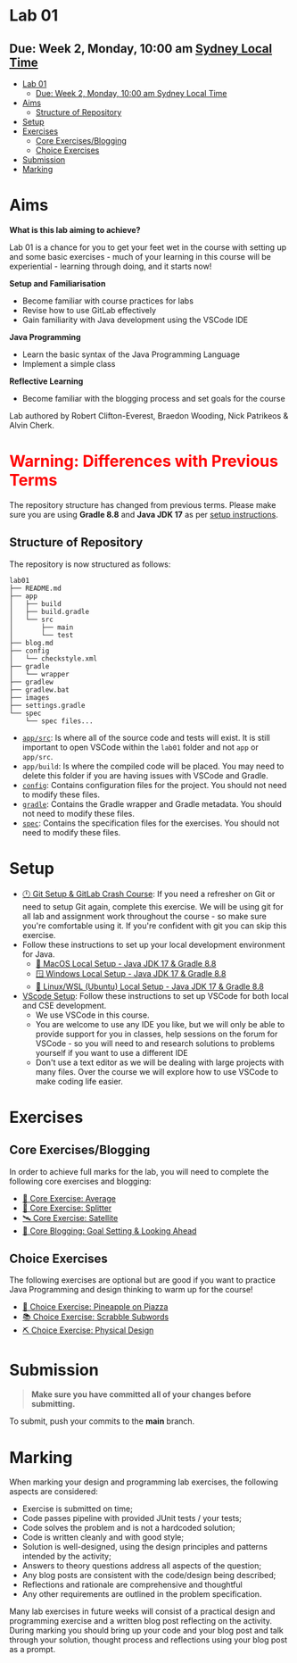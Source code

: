 # Lab 01

## Due: Week 2, Monday, 10:00 am [Sydney Local Time](https://www.timeanddate.com/worldclock/australia/sydney)

- [Lab 01](#lab-01)
  - [Due: Week 2, Monday, 10:00 am Sydney Local Time](#due-week-2-monday-1000-am-sydney-local-time)
- [Aims](#aims)
  - [Structure of Repository](#structure-of-repository)
- [Setup](#setup)
- [Exercises](#exercises)
  - [Core Exercises/Blogging](#core-exercisesblogging)
  - [Choice Exercises](#choice-exercises)
- [Submission](#submission)
- [Marking](#marking)

# Aims

**What is this lab aiming to achieve?**

Lab 01 is a chance for you to get your feet wet in the course with setting up and some basic exercises - much of your learning in this course will be experiential - learning through doing, and it starts now!

**Setup and Familiarisation**

- Become familiar with course practices for labs
- Revise how to use GitLab effectively
- Gain familiarity with Java development using the VSCode IDE

**Java Programming**

- Learn the basic syntax of the Java Programming Language
- Implement a simple class

**Reflective Learning**

- Become familiar with the blogging process and set goals for the course

Lab authored by Robert Clifton-Everest, Braedon Wooding, Nick Patrikeos & Alvin Cherk.

<h1 style="color: red;">Warning: Differences with Previous Terms</h1>

The repository structure has changed from previous terms. Please make sure you are using **Gradle 8.8** and **Java JDK 17** as per [setup instructions](#setup).

## Structure of Repository

The repository is now structured as follows:

```
lab01
├── README.md
├── app
│   ├── build
│   ├── build.gradle
│   └── src
│       ├── main
│       └── test
├── blog.md
├── config
│   └── checkstyle.xml
├── gradle
│   └── wrapper
├── gradlew
├── gradlew.bat
├── images
├── settings.gradle
└── spec
    └── spec files...
```

- [`app/src`](/app/src/): Is where all of the source code and tests will exist. It is still important to open VSCode within the `lab01` folder and not `app` or `app/src`.
- `app/build`: Is where the compiled code will be placed. You may need to delete this folder if you are having issues with VSCode and Gradle.
- [`config`](/config/): Contains configuration files for the project. You should not need to modify these files.
- [`gradle`](/gradle/): Contains the Gradle wrapper and Gradle metadata. You should not need to modify these files.
- [`spec`](/spec/): Contains the specification files for the exercises. You should not need to modify these files.

# Setup

- [🕛 Git Setup & GitLab Crash Course](https://nw-syd-gitlab.cseunsw.tech/COMP2511/24T3/content/-/blob/main/setup/docs/Git.md): If you need a refresher on Git or need to setup Git again, complete this exercise. We will be using git for all lab and assignment work throughout the course - so make sure you're comfortable using it. If you're confident with git you can skip this exercise.
- Follow these instructions to set up your local development environment for Java.
  - [🍎 MacOS Local Setup - Java JDK 17 & Gradle 8.8](https://nw-syd-gitlab.cseunsw.tech/COMP2511/24T3/content/-/blob/main/setup/docs/MacOSSetup.md)
  - [🪟 Windows Local Setup - Java JDK 17 & Gradle 8.8](https://nw-syd-gitlab.cseunsw.tech/COMP2511/24T3/content/-/blob/main/setup/docs/WindowsSetup.md)
  - [🐧 Linux/WSL (Ubuntu) Local Setup - Java JDK 17 & Gradle 8.8](https://nw-syd-gitlab.cseunsw.tech/COMP2511/24T3/content/-/blob/main/setup/docs/LinuxWSLSetup.md)
- [VScode Setup](https://nw-syd-gitlab.cseunsw.tech/COMP2511/24T3/content/-/blob/main/setup/docs/VSCodeSetup.md): Follow these instructions to set up VSCode for both local and CSE development.
  - We use VSCode in this course.
  - You are welcome to use any IDE you like, but we will only be able to provide support for you in classes, help sessions on the forum for VSCode - so you will need to and research solutions to problems yourself if you want to use a different IDE
  - Don't use a text editor as we will be dealing with large projects with many files. Over the course we will explore how to use VSCode to make coding life easier.

# Exercises

## Core Exercises/Blogging

In order to achieve full marks for the lab, you will need to complete the following core exercises and blogging:

- [🔢 Core Exercise: Average](/spec/CoreAverage.md)
- [🍌 Core Exercise: Splitter](/spec/CoreSplitter.md)
- [🛰️ Core Exercise: Satellite](/spec/CoreSatellite.md)
- [💭 Core Blogging: Goal Setting & Looking Ahead](/spec/CoreGoals.md)

## Choice Exercises

The following exercises are optional but are good if you want to practice Java Programming and design thinking to warm up for the course!

- [🍕 Choice Exercise: Pineapple on Piazza](/spec/ChoicePineapple.md)
- [📚 Choice Exercise: Scrabble Subwords](/spec/ChoiceScrabble.md)
- [⛏️ Choice Exercise: Physical Design](/spec/ChoicePhysical.md)

# Submission

> **Make sure you have committed all of your changes before submitting.**

To submit, push your commits to the **main** branch.

# Marking

When marking your design and programming lab exercises, the following aspects are considered:

- Exercise is submitted on time;
- Code passes pipeline with provided JUnit tests / your tests;
- Code solves the problem and is not a hardcoded solution;
- Code is written cleanly and with good style;
- Solution is well-designed, using the design principles and patterns intended by the activity;
- Answers to theory questions address all aspects of the question;
- Any blog posts are consistent with the code/design being described;
- Reflections and rationale are comprehensive and thoughtful
- Any other requirements are outlined in the problem specification.

Many lab exercises in future weeks will consist of a practical design and programming exercise and a written blog post reflecting on the activity. During marking you should bring up your code and your blog post and talk through your solution, thought process and reflections using your blog post as a prompt.
